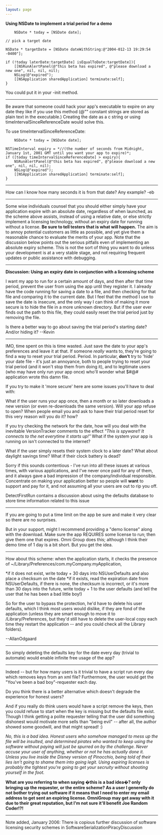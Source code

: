 ```yaml
---
layout: page
---
```




**Using NSDate to implement a trial period for a demo**


    	NSDate * today = [NSDate date];
	
	// pick a target date
	
	NSDate * targetDate = [NSDate dateWithString:@"2004-012-13 19:29:54 -0400"];
	
	if (!today laterDate:targetDate] isEqualToDate:targetDate]){
		[[NSRunAlertPanel(@"this beta has expired", @"please download a new one", nil, nil, nil);
		NSLog(@"expired");
		[[NSApplication sharedApplication] terminate:self];
	}


You could put it in your -init method.

----

Be aware that someone could hack your app's executable to expire on any date they like if you use this method (@"" constant strings are stored as plain text in the executable.) Creating the date as a c string or using     timeIntervalSinceReferenceDate would solve this.

To use     timeIntervalSinceReferenceDate:

    	NSDate * today = [NSDate date];
	
	NSTimeInterval expiry = *//(the number of seconds from Midnight, January 1st, 2001 GMT until you want your app to expire)*;
	if ([today timeIntervalSinceReferenceDate] > expiry){
		NSRunAlertPanel(@"this beta has expired", @"please download a new one", nil, nil, nil);
		NSLog(@"expired");
		[[NSApplication sharedApplication] terminate:self];
	}



----
How can I know how many seconds it is from that date? Any example?
-eb

----

Some wise individuals counsel that you should either simply have your application expire with an absolute date, regardless of when launched, as the scheme above assists, instead of using a relative date, or else strictly implement a licensing technology, without an expiry date for running without a license. **Be sure to tell testers that is what will happen.**  The aim is to annoy potential customers as little as possible, and yet give them a reasonable chance to evaluate the merits of your app. Note that the discussion below points out the serious pitfalls even of implementing an absolute expiry scheme. This is not the sort of thing you want to do unless your development is at a very stable stage, and not requiring frequent updates or public assistance with debugging.

----

**Discussion: Using an expiry date in conjunction with a licensing scheme**

I want my app to run for a certain amount of days, and then after that time period, prevent the user from using the app until they register it. I already have the code running for saving a date to a file, and then checking for that file and comparing it to the current date. But I feel that the method I use to save the date is insecure, and the only way I can think of making it more secure is to hide the file in a more unknown directory.  But if the user ever finds out the path to this file, they could easily reset the trial period just by removing the file.

Is there a better way to go about saving the trial period's starting date? And/or hiding it?  --Kevin

----

IMO, time spent on this is time wasted. Just save the date to your app's preferences and leave it at that. If someone *really* wants to, they're going to find a way to reset your trial period. Period. In particular, **don't** try to 'hide' your date file - it's just an annoyance, both to people trying to reset your trial period (and it won't stop them from doing it), and to legitimate users (who may have only run your app once) who'll wonder what $#@# application wrote this damn file.

If you try to make it 'more secure' here are some issues you'll have to deal with:

What if the user runs your app once, then a month or so later downloads a new version (or even re-downloads the same version). Will your app refuse to open? When people email you and ask to have their trial period reset for this very reason will you do it? how?

If you try checking the network for the date, how will you deal with the inevitable VersionTracker comments to the effect *"This is spyware!! It connects to the net everytime it starts up!"* What if the system your app is running on isn't connected to the internet?

What if the user simply resets their system clock to a later date? What about daylight savings time? What if their clock battery is dead?

Sorry if this sounds contentious - I've run into all these issues at various times, with various applications, and I've never once paid for any of them, and it always gave a bad impression of the company/individual responsible. Concentrate on making your application better so people will **want** to support and pay for it, and not assuming all your users are out to rip you off.

DetectFirstRun contains a discussion about using the defaults database to store time information related to this issue

----

If you are going to put a time limit on the app be sure and make it very clear so there are no surprises.

But in your support, might I recommend providing a "demo license" along with the download. Make sure the app REQUIRES some license to run; then give them one that expires. Omni Group does this; although I think their demo time of 1 day is a bit short. But you get the idea.

----

How about this scheme: when the application starts, it checks the presence of ~/Library/Preferences/com.myCompany.myApplication,


*if it does not exist, write today + 30 days into NSUserDefaults and also place a checksum on the date
*if it exists, read the expiration date from NSUserDefaults, if there is none, the checksum is incorrect, or it's more than 30 days into the future, write today + 1 to the user defaults (and tell the user that he has been a bad little boy!)


So for the user to bypass the protection, he'd have to delete his user defaults, which I think most users would dislike, if they are fond of the application (unless they are smart enough to move it to /Library/Preferences, but they'd still have to delete the user-local copy each time they restart the application -- and you could check all the Library folders).

--AllanOdgaard

----

So simply deleting the defaults key for the date every day (trivial to automate) would enable infinite free usage of the app?

----

Indeed -- but for how many users is it trivial to have a script run every day which removes keys from an xml file? Furthermore, the user would get the "You've been a bad boy"-requester each day.

Do you think there is a better alternative which doesn't degrade the experience for honest users?

And if you really do think users would have a script remove the keys, then you could refuse to start when the key is missing but the defaults file exist. Though I think getting a polite requester telling that the user did something dishonest would motivate more sells than "being evil" --  after all, the author showed some goodwill, and that might spread! :)

*No, this is a bad idea. Honest users who somehow managed to mess up the file will be insulted, and determined pirates who wanted to keep using the software without paying will just be spurred on by the challenge. Never accuse your user of anything, whether or not he has actually done it. Unless you live inside the Disney version of Pinocchio, being told of their lies isn't going to shame them into going legit. Using expiring licenses is probably the tightest you're going to get your secruity without shooting yourself in the foot.*

**What are you referring to when saying �this is a bad idea�? only bringing up the requester, or the entire scheme? As a user I generelly do not bother trying out software if it means that I need to enter my email address to get sent an expiring license. OmniGroup may get away with it due to their great reputation, but I'm not sure it'll benefit Joe Random Coder!?!**

----

Note added, January 2006: There is copious further discussion of software licensing security schemes in SoftwareSerializationPiracyDiscussion
